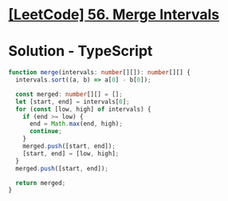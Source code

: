 # [[LeetCode] 56. Merge Intervals](https://leetcode.com/problems/merge-intervals/description)

# Solution - TypeScript

```typescript
function merge(intervals: number[][]): number[][] {
  intervals.sort((a, b) => a[0] - b[0]);

  const merged: number[][] = [];
  let [start, end] = intervals[0];
  for (const [low, high] of intervals) {
    if (end >= low) {
      end = Math.max(end, high);
      continue;
    }
    merged.push([start, end]);
    [start, end] = [low, high];
  }
  merged.push([start, end]);

  return merged;
}
```
